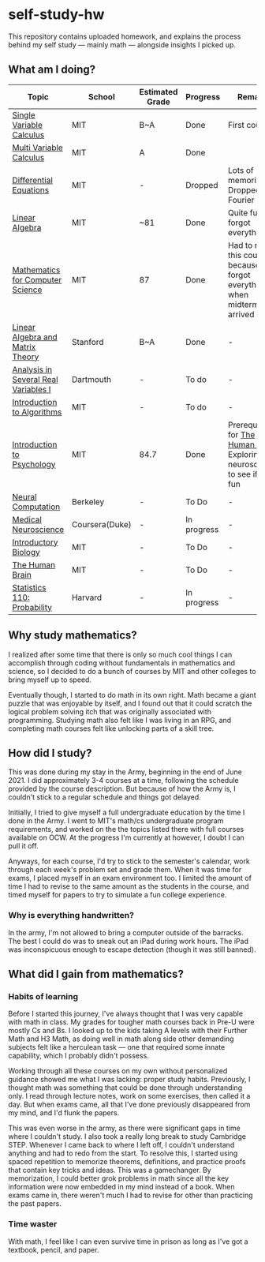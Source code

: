 # self-study-hw
This repository contains uploaded homework, and explains the process behind my self study — mainly math — alongside insights I picked up.

## What am I doing?
|Topic|School|Estimated Grade|Progress|Remarks|
|-----|--|--------|-------|----|
|[Single Variable Calculus](https://ocw.mit.edu/courses/mathematics/18-01sc-single-variable-calculus-fall-2010/index.htm)|MIT|B~A|Done|First course|
|[Multi Variable Calculus](https://ocw.mit.edu/courses/mathematics/18-02-multivariable-calculus-fall-2007/)|MIT|A|Done||
|[Differential Equations](https://ocw.mit.edu/courses/mathematics/18-03-differential-equations-spring-2010/)|MIT|-|Dropped|Lots of memorization. Dropped at Fourier Series|
|[Linear Algebra](https://ocw.mit.edu/courses/18-06sc-linear-algebra-fall-2011/)|MIT|~81|Done|Quite fun but forgot everything|
|[Mathematics for Computer Science](https://ocw.mit.edu/courses/electrical-engineering-and-computer-science/6-042j-mathematics-for-computer-science-fall-2010/)|MIT|87|Done|Had to restart this course because I forgot everything when midterms arrived|
|[Linear Algebra and Matrix Theory](http://math.stanford.edu/~church/teaching/113-F15/)|Stanford|B~A|Done|-|
|[Analysis in Several Real Variables I](https://math.dartmouth.edu/~jvoight/Fa2010-241/)|Dartmouth|-|To do|-|
|[Introduction to Algorithms](https://ocw.mit.edu/courses/6-006-introduction-to-algorithms-spring-2020/)|MIT|-|To do|-|
|[Introduction to Psychology](https://ocw.mit.edu/courses/9-00sc-introduction-to-psychology-fall-2011/)|MIT|84.7|Done|Prerequisite for [The Human Brain.](https://ocw.mit.edu/courses/9-13-the-human-brain-spring-2019/) Exploring neuroscience to see if it's fun|
|[Neural Computation](https://redwood.berkeley.edu/courses/vs265-fall-2018/)|Berkeley|-|To Do|-|
|[Medical Neuroscience](https://www.coursera.org/learn/medical-neuroscience)|Coursera(Duke)|-|In progress|-|
|[Introductory Biology](https://ocw.mit.edu/courses/7-016-introductory-biology-fall-2018/)|MIT|-|To Do|-|
|[The Human Brain](https://ocw.mit.edu/courses/9-13-the-human-brain-spring-2019/)|MIT|-|To Do|-|
|[Statistics 110: Probability](https://projects.iq.harvard.edu/stat110/)|Harvard|-|In progress|-|
## Why study mathematics?
I realized after some time that there is only so much cool things I can accomplish through coding without fundamentals in mathematics and science, so I decided to do a bunch of courses by MIT and other colleges to bring myself up to speed. 

Eventually though, I started to do math in its own right. Math became a giant puzzle that was enjoyable by itself, and I found out that it could scratch the logical problem solving itch that was originally associated with programming. Studying math also felt like I was living in an RPG, and completing math courses felt like unlocking parts of a skill tree.

## How did I study?
This was done during my stay in the Army, beginning in the end of June 2021. I did approximately 3-4 courses at a time, following the schedule provided by the course description. But because of how the Army is, I couldn't stick to a regular schedule and things got delayed. 

Initially, I tried to give myself a full undergraduate education by the time I done in the Army. I went to MIT's math/cs undergraduate program requirements, and worked on the the topics listed there with full courses available on OCW. At the progress I'm currently at however, I doubt I can pull it off.

Anyways, for each course, I'd try to stick to the semester's calendar, work through each week's problem set and grade them. When it was time for exams, I placed myself in an exam environment too. I limited the amount of time I had to revise to the same amount as the students in the course, and timed myself for papers to try to simulate a fun college experience.

### Why is everything handwritten?
In the army, I'm not allowed to bring a computer outside of the barracks. The best I could do was to sneak out an iPad during work hours. The iPad was inconspicuous enough to escape detection (though it was still banned). 

## What did I gain from mathematics?
### Habits of learning
Before I started this journey, I've always thought that I was very capable with math in class. My grades for tougher math courses back in Pre-U were mostly Cs and Bs. I looked up to the kids taking A levels with their Further Math and H3 Math, as doing well in math along side other demanding subjects felt like a herculean task — one that required some innate capability, which I probably didn't possess.

Working through all these courses on my own without personalized guidance showed me what I was lacking: proper study habits. Previously, I thought math was something that could be done through understanding only. I read through lecture notes, work on some exercises, then called it a day. But when exams came, all that I've done previously disappeared from my mind, and I'd flunk the papers.

This was even worse in the army, as there were significant gaps in time where I couldn't study. I also took a really long break to study Cambridge STEP. Whenever I came back to where I left off, I couldn't understand anything and had to redo from the start. To resolve this, I started using spaced repetition to memorize theorems, definitions, and practice proofs that contain key tricks and ideas. This was a gamechanger. By memorization, I could better grok problems in math since all the key information were now embedded in my mind instead of a book. When exams came in, there weren't much I had to revise for other than practicing the past papers. 
### Time waster
With math, I feel like I can even survive time in prison as long as I've got a textbook, pencil, and paper.

